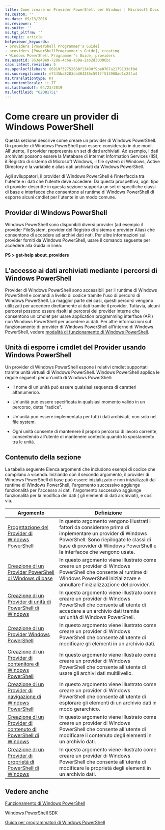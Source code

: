 ```yaml
---
title: Come creare un Provider PowerShell per Windows | Microsoft Docs
ms.custom: ''
ms.date: 09/13/2016
ms.reviewer: ''
ms.suite: ''
ms.tgt_pltfrm: ''
ms.topic: article
helpviewer_keywords:
- providers [PowerShell Programmer's Guide]
- providers [PowerShellProgrammer's Guide], creating
- Windows PowerShell Programmer's Guide, providers
ms.assetid: 863e48e9-7206-4c6a-a59a-2ab2d30396bc
caps.latest.revision: 5
ms.openlocfilehash: 06910f32752668f13400f9be0767a2179133df04
ms.sourcegitcommit: e7445ba8203da304286c591ff513900ad1c244a4
ms.translationtype: MT
ms.contentlocale: it-IT
ms.lasthandoff: 04/23/2019
ms.locfileid: "62081751"
---
```

# <a name="how-to-create-a-windows-powershell-provider"></a>Come creare un provider di Windows PowerShell

Questa sezione descrive come creare un provider di Windows PowerShell. Un provider di Windows PowerShell può essere considerato in due modi. All'utente, il provider rappresenta un set di dati archiviati. Ad esempio, i dati archiviati possono essere la Metabase di Internet Information Services (IIS), il Registro di sistema di Microsoft Windows, il file system di Windows, Active Directory e la variabile e alias dati archiviati da Windows PowerShell.

Agli sviluppatori, il provider di Windows PowerShell è l'interfaccia tra l'utente e i dati che l'utente deve accedere. Da questa prospettiva, ogni tipo di provider descritte in questa sezione supporta un set di specifiche classi di base e interfacce che consentono al runtime di Windows PowerShell di esporre alcuni cmdlet per l'utente in un modo comune.

## <a name="providers-provided-by-windows-powershell"></a>Provider di Windows PowerShell

Windows PowerShell sono disponibili diversi provider (ad esempio il provider FileSystem, provider del Registro di sistema e provider Alias) che consentono di accedere ad archivi dati noti. Per altre informazioni sui provider forniti da Windows PowerShell, usare il comando seguente per accedere alla Guida in linea:

**PS > get-help about_providers**

## <a name="accessing-the-stored-data-using-windows-powershell-paths"></a>L'accesso ai dati archiviati mediante i percorsi di Windows PowerShell

Provider di Windows PowerShell sono accessibili per il runtime di Windows PowerShell e comandi a livello di codice tramite l'uso di percorsi di Windows PowerShell. La maggior parte dei casi, questi percorsi vengono utilizzati per accedere direttamente ai dati tramite il provider. Tuttavia, alcuni percorsi possono essere risolti ai percorsi del provider interne che consentono un cmdlet per usare application programming interface (API) non Windows PowerShell per accedere ai dati. Per altre informazioni sul funzionamento di provider di Windows PowerShell all'interno di Windows PowerShell, vedere [modalità di funzionamento di Windows PowerShell](http://msdn.microsoft.com/en-us/ced30e23-10af-4700-8933-49873bd84d58).

## <a name="exposing-provider-cmdlets-using-windows-powershell-drives"></a>Unità di esporre i cmdlet del Provider usando Windows PowerShell

Un provider di Windows PowerShell espone i relativi cmdlet supportati tramite unità virtuali di Windows PowerShell. Windows PowerShell applica le regole seguenti per un'unità di Windows PowerShell:

- Il nome di un'unità può essere qualsiasi sequenza di caratteri alfanumerico.

- Un'unità può essere specificata in qualsiasi momento valido in un percorso, detta "radice".

- Un'unità può essere implementata per tutti i dati archiviati, non solo nel file system.

- Ogni unità consente di mantenere il proprio percorso di lavoro corrente, consentendo all'utente di mantenere contesto quando lo spostamento tra le unità.

## <a name="in-this-section"></a>Contenuto della sezione

La tabella seguente Elenca argomenti che includono esempi di codice che compilano a vicenda. Iniziando con il secondo argomento, il provider di Windows PowerShell di base può essere inizializzato e non inizializzati dal runtime di Windows PowerShell, l'argomento successivo aggiunge funzionalità per l'accesso ai dati, l'argomento successivo aggiunge funzionalità per la modifica dei dati ( gli elementi di dati archiviati), e così via.

|Argomento|Definizione|
|-----------|----------------|
|[Progettazione del Provider di Windows PowerShell](./designing-your-windows-powershell-provider.md)|In questo argomento vengono illustrati i fattori da considerare prima di implementare un provider di Windows PowerShell. Sono riepilogate le classi di base di provider di Windows PowerShell e le interfacce che vengono usate.|
|[Creazione di un Provider PowerShell di Windows di base](./creating-a-basic-windows-powershell-provider.md)|In questo argomento viene illustrato come creare un provider di Windows PowerShell che consente al runtime di Windows PowerShell inizializzare e annullare l'inizializzazione del provider.|
|[Creazione di un Provider di unità di PowerShell di Windows](./creating-a-windows-powershell-drive-provider.md)|In questo argomento viene illustrato come creare un provider di Windows PowerShell che consente all'utente di accedere a un archivio dati tramite un'unità di Windows PowerShell.|
|[Creazione di un Provider Windows PowerShell](./creating-a-windows-powershell-item-provider.md)|In questo argomento viene illustrato come creare un provider di Windows PowerShell che consente all'utente di modificare gli elementi in un archivio dati.|
|[Creazione di un Provider di contenitore di Windows PowerShell](./creating-a-windows-powershell-container-provider.md)|In questo argomento viene illustrato come creare un provider di Windows PowerShell che consente all'utente di usare gli archivi dati multilivello.|
|[Creazione di un Provider di navigazione di Windows PowerShell](./creating-a-windows-powershell-navigation-provider.md)|In questo argomento viene illustrato come creare un provider di Windows PowerShell che consente all'utente di esplorare gli elementi di un archivio dati in modo gerarchico.|
|[Creazione di un Provider di contenuto di PowerShell di Windows](./creating-a-windows-powershell-content-provider.md)|In questo argomento viene illustrato come creare un provider di Windows PowerShell che consente all'utente di modificare il contenuto degli elementi in un archivio dati.|
|[Creazione di un Provider di proprietà di PowerShell di Windows](./creating-a-windows-powershell-property-provider.md)|In questo argomento viene illustrato come creare un provider di Windows PowerShell che consente all'utente di modificare le proprietà degli elementi in un archivio dati.|

## <a name="see-also"></a>Vedere anche

[Funzionamento di Windows PowerShell](http://msdn.microsoft.com/en-us/ced30e23-10af-4700-8933-49873bd84d58)

[Windows PowerShell SDK](../windows-powershell-reference.md)

[Guida per programmatori di Windows PowerShell](./windows-powershell-programmer-s-guide.md)
